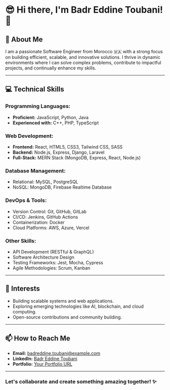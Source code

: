 # 😎 Hi there, I'm Badr Eddine Toubani! 👋

## 🌟 About Me
I am a passionate Software Engineer from Morocco 🇲🇦 with a strong focus on building efficient, scalable, and innovative solutions. I thrive in dynamic environments where I can solve complex problems, contribute to impactful projects, and continually enhance my skills.

---

## 💻 Technical Skills

### Programming Languages:
- **Proficient:** JavaScript, Python, Java
- **Experienced with:** C++, PHP, TypeScript

### Web Development:
- **Frontend:** React, HTML5, CSS3, Tailwind CSS, SASS
- **Backend:** Node.js, Express, Django, Laravel
- **Full-Stack:** MERN Stack (MongoDB, Express, React, Node.js)

### Database Management:
- Relational: MySQL, PostgreSQL
- NoSQL: MongoDB, Firebase Realtime Database

### DevOps & Tools:
- Version Control: Git, GitHub, GitLab
- CI/CD: Jenkins, GitHub Actions
- Containerization: Docker
- Cloud Platforms: AWS, Azure, Vercel

### Other Skills:
- API Development (RESTful & GraphQL)
- Software Architecture Design
- Testing Frameworks: Jest, Mocha, Cypress
- Agile Methodologies: Scrum, Kanban

---



## 🚀 Interests
- Building scalable systems and web applications.
- Exploring emerging technologies like AI, blockchain, and cloud computing.
- Open-source contributions and community building.

---

## 📫 How to Reach Me
- **Email:** badreddine.toubani@example.com
- **LinkedIn:** [Badr Eddine Toubani](https://linkedin.com/in/yourprofile)
- **Portfolio:** [Your Portfolio URL](https://yourportfolio.com)

---

### Let's collaborate and create something amazing together! ✨

